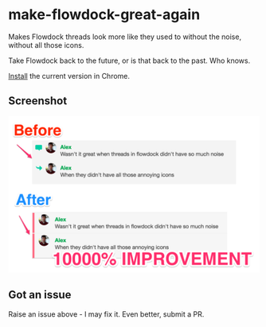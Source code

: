 # make-flowdock-great-again

Makes Flowdock threads look more like they used to without the noise, without all those icons. 

Take Flowdock back to the future, or is that back to the past. Who knows.

[Install](https://chrome.google.com/webstore/detail/make-flowdock-great-again/deppniafkiidhhjalhnlpfeamicclidi) the current version in Chrome.

## Screenshot

![Certified big improvement](https://raw.githubusercontent.com/alexhayes/make-flowdock-great-again/master/screenshot.png "Make Flowdock Great Again")

## Got an issue

Raise an issue above - I may fix it. Even better, submit a PR.
